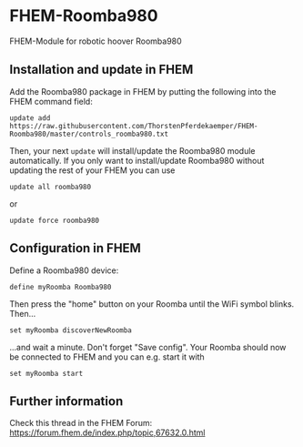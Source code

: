 # FHEM-Roomba980
FHEM-Module for robotic hoover Roomba980

## Installation and update in FHEM
Add the Roomba980 package in FHEM by putting the following into the FHEM command field:

```update add https://raw.githubusercontent.com/ThorstenPferdekaemper/FHEM-Roomba980/master/controls_roomba980.txt```

Then, your next ```update``` will install/update the Roomba980 module automatically. If you only want to install/update Roomba980 without updating the rest of your FHEM you can use

```update all roomba980``` 

or

```update force roomba980``` 

## Configuration in FHEM
Define a Roomba980 device:

```define myRoomba Roomba980```

Then press the "home" button on your Roomba until the WiFi symbol blinks. Then...

```set myRoomba discoverNewRoomba```

...and wait a minute. Don't forget "Save config".
Your Roomba should now be connected to FHEM and you can e.g. start it with

```set myRoomba start```

## Further information
Check this thread in the FHEM Forum: 
https://forum.fhem.de/index.php/topic,67632.0.html
